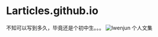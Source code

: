 # Larticles.github.io
不知可以写到多久，毕竟还是个初中生。。。
![lwenjun](https://imglf5.lf127.net/img/883904253d40a558/ZTQyZW9QKzl3YVVtSkc1LzJ2TWdSaWp4VHAxU3VTYnk0cGJqbVN0NVVLQT0.png?imageView&thumbnail=1680x0&quality=96&stripmeta=0)
个人文集
